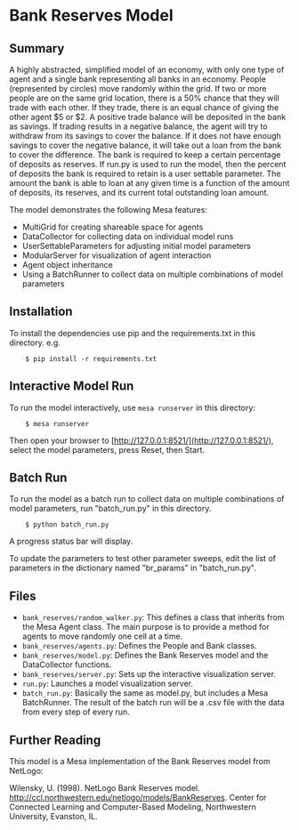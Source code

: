 # Bank Reserves Model

## Summary

A highly abstracted, simplified model of an economy, with only one type of agent and a single bank representing all banks in an economy. People (represented by circles) move randomly within the grid. If two or more people are on the same grid location, there is a 50% chance that they will trade with each other. If they trade, there is an equal chance of giving the other agent $5 or $2. A positive trade balance will be deposited in the bank as savings. If trading results in a negative balance, the agent will try to withdraw from its savings to cover the balance. If it does not have enough savings to cover the negative balance, it will take out a loan from the bank to cover the difference. The bank is required to keep a certain percentage of deposits as reserves. If run.py is used to run the model, then the percent of deposits the bank is required to retain is a user settable parameter. The amount the bank is able to loan at any given time is a function of the amount of deposits, its reserves, and its current total outstanding loan amount.

The model demonstrates the following Mesa features:
 - MultiGrid for creating shareable space for agents
 - DataCollector for collecting data on individual model runs
 - UserSettableParameters for adjusting initial model parameters
 - ModularServer for visualization of agent interaction
 - Agent object inheritance
 - Using a BatchRunner to collect data on multiple combinations of model parameters

## Installation

To install the dependencies use pip and the requirements.txt in this directory. e.g.

```
    $ pip install -r requirements.txt
```

## Interactive Model Run

To run the model interactively, use `mesa runserver` in this directory:

```
    $ mesa runserver
```

Then open your browser to [http://127.0.0.1:8521/](http://127.0.0.1:8521/), select the model parameters, press Reset, then Start.

## Batch Run

To run the model as a batch run to collect data on multiple combinations of model parameters, run "batch_run.py" in this directory.

```
    $ python batch_run.py
```
A progress status bar will display.

To update the parameters to test other parameter sweeps, edit the list of parameters in the dictionary named "br_params" in "batch_run.py".

## Files

* ``bank_reserves/random_walker.py``: This defines a class that inherits from the Mesa Agent class. The main purpose is to provide a method for agents to move randomly one cell at a time.
* ``bank_reserves/agents.py``: Defines the People and Bank classes.
* ``bank_reserves/model.py``: Defines the Bank Reserves model and the DataCollector functions.
* ``bank_reserves/server.py``: Sets up the interactive visualization server.
* ``run.py``: Launches a model visualization server.
* ``batch_run.py``: Basically the same as model.py, but includes a Mesa BatchRunner. The result of the batch run will be a .csv file with the data from every step of every run.

## Further Reading

This model is a Mesa implementation of the Bank Reserves model from NetLogo:

Wilensky, U. (1998). NetLogo Bank Reserves model. http://ccl.northwestern.edu/netlogo/models/BankReserves. Center for Connected Learning and Computer-Based Modeling, Northwestern University, Evanston, IL.

